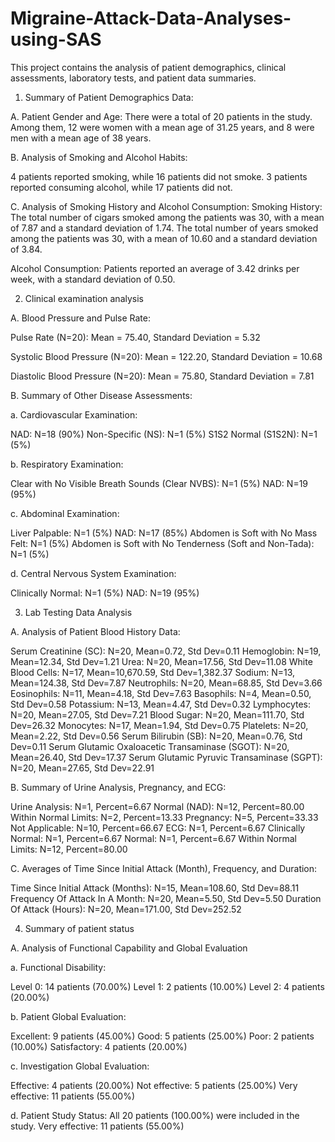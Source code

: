 # Migraine-Attack-Data-Analyses-using-SAS

This project contains the analysis of patient demographics, clinical assessments, laboratory tests, and patient data summaries.

1. Summary of Patient Demographics Data:

A. Patient Gender and Age:
There were a total of 20 patients in the study.
Among them, 12 were women with a mean age of 31.25 years, and 8 were men with a mean age of 38 years.

B. Analysis of Smoking and Alcohol Habits:

4 patients reported smoking, while 16 patients did not smoke.
3 patients reported consuming alcohol, while 17 patients did not.

C. Analysis of Smoking History and Alcohol Consumption:
 Smoking History:
The total number of cigars smoked among the patients was 30, with a mean of 7.87 and a standard deviation of 1.74.
The total number of years smoked among the patients was 30, with a mean of 10.60 and a standard deviation of 3.84.

Alcohol Consumption:
Patients reported an average of 3.42 drinks per week, with a standard deviation of 0.50.


2. Clinical examination analysis

A. Blood Pressure and Pulse Rate:

Pulse Rate (N=20): Mean = 75.40, Standard Deviation = 5.32

Systolic Blood Pressure (N=20): Mean = 122.20, Standard Deviation = 10.68

Diastolic Blood Pressure (N=20): Mean = 75.80, Standard Deviation = 7.81

B. Summary of Other Disease Assessments:

a. Cardiovascular Examination:

NAD: N=18 (90%)
Non-Specific (NS): N=1 (5%)
S1S2 Normal (S1S2N): N=1 (5%)

b. Respiratory Examination:

Clear with No Visible Breath Sounds (Clear NVBS): N=1 (5%)
NAD: N=19 (95%)

c. Abdominal Examination:

Liver Palpable: N=1 (5%)
NAD: N=17 (85%)
Abdomen is Soft with No Mass Felt: N=1 (5%)
Abdomen is Soft with No Tenderness (Soft and Non-Tada): N=1 (5%)

d. Central Nervous System Examination:

Clinically Normal: N=1 (5%)
NAD: N=19 (95%)

3. Lab Testing Data Analysis

 A. Analysis of Patient Blood History Data:

Serum Creatinine (SC): N=20, Mean=0.72, Std Dev=0.11
Hemoglobin: N=19, Mean=12.34, Std Dev=1.21
Urea: N=20, Mean=17.56, Std Dev=11.08
White Blood Cells: N=17, Mean=10,670.59, Std Dev=1,382.37
Sodium: N=13, Mean=124.38, Std Dev=7.87
Neutrophils: N=20, Mean=68.85, Std Dev=3.66
Eosinophils: N=11, Mean=4.18, Std Dev=7.63
Basophils: N=4, Mean=0.50, Std Dev=0.58
Potassium: N=13, Mean=4.47, Std Dev=0.32
Lymphocytes: N=20, Mean=27.05, Std Dev=7.21
Blood Sugar: N=20, Mean=111.70, Std Dev=26.32
Monocytes: N=17, Mean=1.94, Std Dev=0.75
Platelets: N=20, Mean=2.22, Std Dev=0.56
Serum Bilirubin (SB): N=20, Mean=0.76, Std Dev=0.11
Serum Glutamic Oxaloacetic Transaminase (SGOT): N=20, Mean=26.40, Std Dev=17.37
Serum Glutamic Pyruvic Transaminase (SGPT): N=20, Mean=27.65, Std Dev=22.91

B. Summary of Urine Analysis, Pregnancy, and ECG:

Urine Analysis: N=1, Percent=6.67
Normal (NAD): N=12, Percent=80.00
Within Normal Limits: N=2, Percent=13.33
Pregnancy: N=5, Percent=33.33
Not Applicable: N=10, Percent=66.67
ECG: N=1, Percent=6.67
Clinically Normal: N=1, Percent=6.67
Normal: N=1, Percent=6.67
Within Normal Limits: N=12, Percent=80.00

C. Averages of Time Since Initial Attack (Month), Frequency, and Duration:

Time Since Initial Attack (Months): N=15, Mean=108.60, Std Dev=88.11
Frequency Of Attack In A Month: N=20, Mean=5.50, Std Dev=5.50
Duration Of Attack (Hours): N=20, Mean=171.00, Std Dev=252.52


4. Summary of patient status

A. Analysis of Functional Capability and Global Evaluation

a. Functional Disability:

Level 0: 14 patients (70.00%)
Level 1: 2 patients (10.00%)
Level 2: 4 patients (20.00%)


b. Patient Global Evaluation:

Excellent: 9 patients (45.00%)
Good: 5 patients (25.00%)
Poor: 2 patients (10.00%)
Satisfactory: 4 patients (20.00%)


c. Investigation Global Evaluation:

Effective: 4 patients (20.00%)
Not effective: 5 patients (25.00%)
Very effective: 11 patients (55.00%)

d. Patient Study Status: All 20 patients (100.00%) were included in the study.
Very effective: 11 patients (55.00%)













 
